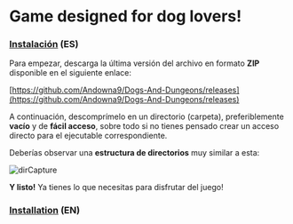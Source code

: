 
# Game designed for dog lovers!

### <ins>Instalación</ins> (ES)

Para empezar, descarga la última versión del archivo en formato **ZIP** disponible en el siguiente enlace:

[https://github.com/Andowna9/Dogs-And-Dungeons/releases](https://github.com/Andowna9/Dogs-And-Dungeons/releases)

A continuación, descomprímelo en un directorio (carpeta), preferiblemente **vacío** y de **fácil acceso**, sobre todo si no tienes pensado crear un acceso directo para el ejecutable correspondiente.

Deberías observar una **estructura de directorios** muy similar a esta:

![dirCapture](/images/dirCapture.png)


**Y listo!** Ya tienes lo que necesitas para disfrutar del juego!


### <ins>Installation</ins> (EN)
